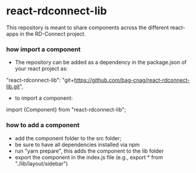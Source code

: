 # react-rdconnect-lib

This repository is meant to share components across the different react-apps in the RD-Connect project.

### how import a component
- The repository can be added as a dependency in the package.json of your react project as: 

"react-rdconnect-lib": "git+https://github.com/bag-cnag/react-rdconnect-lib.git",

- to import  a component:

import {Component} from "react-rdconnect-lib";

### how to add a component

- add the component folder to the src folder;
- be sure to have all dependencies installed via npm
- run "yarn prepare", this adds the component to the lib folder
- export the component in the index.js file (e.g.,  export * from "./lib/layout/sidebar")












